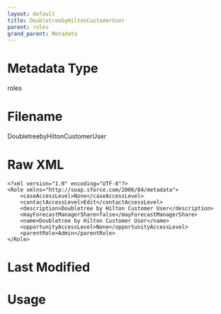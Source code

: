 ```yaml
---
layout: default
title: DoubletreebyHiltonCustomerUser
parent: roles
grand_parent: Metadata
---
```

# Metadata Type
roles


# Filename 
DoubletreebyHiltonCustomerUser


# Raw XML
```
<?xml version="1.0" encoding="UTF-8"?>
<Role xmlns="http://soap.sforce.com/2006/04/metadata">
    <caseAccessLevel>None</caseAccessLevel>
    <contactAccessLevel>Edit</contactAccessLevel>
    <description>Doubletree by Hilton Customer User</description>
    <mayForecastManagerShare>false</mayForecastManagerShare>
    <name>Doubletree by Hilton Customer User</name>
    <opportunityAccessLevel>None</opportunityAccessLevel>
    <parentRole>Admin</parentRole>
</Role>
```


# Last Modified


# Usage

